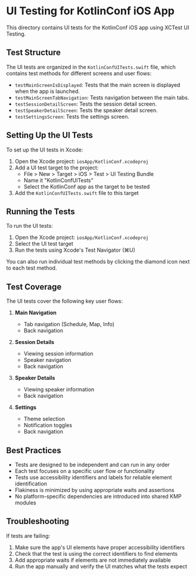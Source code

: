 # UI Testing for KotlinConf iOS App

This directory contains UI tests for the KotlinConf iOS app using XCTest UI Testing.

## Test Structure

The UI tests are organized in the `KotlinConfUITests.swift` file, which contains test methods for different screens and user flows:

- `testMainScreenIsDisplayed`: Tests that the main screen is displayed when the app is launched.
- `testMainScreenTabNavigation`: Tests navigation between the main tabs.
- `testSessionDetailScreen`: Tests the session detail screen.
- `testSpeakerDetailScreen`: Tests the speaker detail screen.
- `testSettingsScreen`: Tests the settings screen.

## Setting Up the UI Tests

To set up the UI tests in Xcode:

1. Open the Xcode project: `iosApp/KotlinConf.xcodeproj`
2. Add a UI test target to the project:
   - File > New > Target > iOS > Test > UI Testing Bundle
   - Name it "KotlinConfUITests"
   - Select the KotlinConf app as the target to be tested
3. Add the `KotlinConfUITests.swift` file to this target

## Running the Tests

To run the UI tests:

1. Open the Xcode project: `iosApp/KotlinConf.xcodeproj`
2. Select the UI test target
3. Run the tests using Xcode's Test Navigator (⌘U)

You can also run individual test methods by clicking the diamond icon next to each test method.

## Test Coverage

The UI tests cover the following key user flows:

1. **Main Navigation**
   - Tab navigation (Schedule, Map, Info)
   - Back navigation

2. **Session Details**
   - Viewing session information
   - Speaker navigation
   - Back navigation

3. **Speaker Details**
   - Viewing speaker information
   - Back navigation

4. **Settings**
   - Theme selection
   - Notification toggles
   - Back navigation

## Best Practices

- Tests are designed to be independent and can run in any order
- Each test focuses on a specific user flow or functionality
- Tests use accessibility identifiers and labels for reliable element identification
- Flakiness is minimized by using appropriate waits and assertions
- No platform-specific dependencies are introduced into shared KMP modules

## Troubleshooting

If tests are failing:

1. Make sure the app's UI elements have proper accessibility identifiers
2. Check that the test is using the correct identifiers to find elements
3. Add appropriate waits if elements are not immediately available
4. Run the app manually and verify the UI matches what the tests expect
